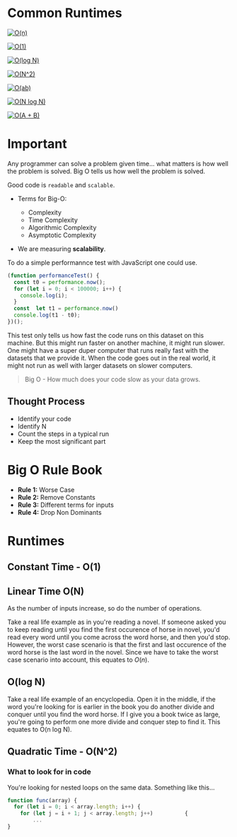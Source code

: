 
# Common Runtimes

<a href="https://www.codecogs.com/eqnedit.php?latex=O(n)" target="_blank"><img src="https://latex.codecogs.com/gif.latex?O(n)" title="O(n)" /></a>

<a href="https://www.codecogs.com/eqnedit.php?latex=O(1)" target="_blank"><img src="https://latex.codecogs.com/gif.latex?O(1)" title="O(1)" /></a>


<a href="https://www.codecogs.com/eqnedit.php?latex=O(log&space;N)" target="_blank"><img src="https://latex.codecogs.com/gif.latex?O(log&space;N)" title="O(log N)" /></a>


<a href="https://www.codecogs.com/eqnedit.php?latex=O(N^2)" target="_blank"><img src="https://latex.codecogs.com/gif.latex?O(N^2)" title="O(N^2)" /></a>

<a href="https://www.codecogs.com/eqnedit.php?latex=O(ab)" target="_blank"><img src="https://latex.codecogs.com/gif.latex?O(ab)" title="O(ab)" /></a>


<a href="https://www.codecogs.com/eqnedit.php?latex=O(N&space;log&space;N)" target="_blank"><img src="https://latex.codecogs.com/gif.latex?O(N&space;log&space;N)" title="O(N log N)" /></a>


<a href="https://www.codecogs.com/eqnedit.php?latex=O(A&space;&plus;&space;B)" target="_blank"><img src="https://latex.codecogs.com/gif.latex?O(A&space;&plus;&space;B)" title="O(A + B)" /></a>

# Important

Any programmer can solve a problem given time... what matters is how well the problem is solved. Big O tells us how well the problem is solved.

Good code is `readable` and `scalable`.

- Terms for Big-O:
  - Complexity
  - Time Complexity
  - Algorithmic Complexity
  - Asymptotic Complexity

- We are measuring **scalability**.

To do a simple performannce test with JavaScript one could use.

```javascript
(function performanceTest() {
  const t0 = performance.now();
  for (let i = 0; i < 100000; i++) {
    console.log(i);
  }
  const  let t1 = performance.now()
  console.log(t1 - t0);
})();
```

This test only tells us how fast the code runs on this dataset on this machine. But this might run faster on another machine, it might run slower. One might have a super duper computer that runs really fast with the datasets that we provide it. When the code goes out in the real world, it might not run as well with larger datasets on slower computers.

> Big O - How much does your code slow as your data grows.

## Thought Process
- Identify your code
- Identify N
- Count the steps in a typical run
- Keep the most significant part

# Big O Rule Book

- **Rule 1:** Worse Case
- **Rule 2:** Remove Constants
- **Rule 3:** Different terms for inputs
- **Rule 4:** Drop Non Dominants

# Runtimes

## Constant Time - O(1)


## Linear Time O(N)

As the number of inputs increase, so do the number of operations.

Take a real life example as in you're reading a novel. If someone asked you to keep reading until you find the first occurence of horse in novel, you'd read every word until you come across the word horse, and then you'd stop. However, the worst case scenario is that the first and last occurence of the word horse is the last word in the novel. Since we have to take the worst case scenario into account, this equates to $O(n)$.


## O(log N)

Take a real life example of an encyclopedia. Open it in the middle, if the word you're looking for is earlier in the book you do another divide and conquer until you find the word horse. If I give you a book twice as large, you're going to perform one more divide and conquer step to find it. This equates to O(n log N).

## Quadratic Time - O(N^2)

### What to look for in code
You're looking for nested loops on the same data. Something like this...
```javascript
function func(array) {
  for (let i = 0; i < array.length; i++) {
    for (let j = i + 1; j < array.length; j++) 			{
        ...
}
```